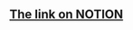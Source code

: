 ## [The link on NOTION](https://icy-drop-674.notion.site/How-js-work-behind-the-scenes-48fca1d517084a83a93a1d5c32fa351a)
